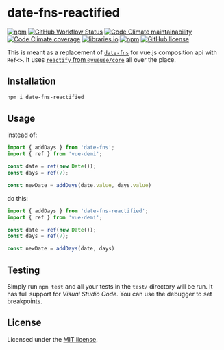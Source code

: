 # date-fns-reactified

[![npm](https://img.shields.io/npm/v/date-fns-reactified)](https://www.npmjs.com/package/date-fns-reactified)
[![GitHub Workflow Status](https://img.shields.io/github/workflow/status/fratzinger/date-fns-reactified/Node.js%20CI)](https://github.com/fratzinger/date-fns-reactified/actions/workflows/node.js.yml?query=branch%3Amain++)
[![Code Climate maintainability](https://img.shields.io/codeclimate/maintainability/fratzinger/date-fns-reactified)](https://codeclimate.com/github/fratzinger/date-fns-reactified)
[![Code Climate coverage](https://img.shields.io/codeclimate/coverage/fratzinger/date-fns-reactified)](https://codeclimate.com/github/fratzinger/date-fns-reactified)
[![libraries.io](https://img.shields.io/librariesio/release/npm/date-fns-reactified)](https://libraries.io/npm/date-fns-reactified)
[![npm](https://img.shields.io/npm/dm/date-fns-reactified)](https://www.npmjs.com/package/date-fns-reactified)
[![GitHub license](https://img.shields.io/github/license/fratzinger/date-fns-reactified)](https://github.com/fratzinger/date-fns-reactified/blob/main/LICENSE)

This is meant as a replacement of [`date-fns`](https://github.com/date-fns/date-fns) for vue.js composition api with `Ref<>`. It uses [`reactify` from `@vueuse/core`](https://vueuse.org/shared/reactify/) all over the place.

## Installation

```bash
npm i date-fns-reactified
```

## Usage

instead of:
```typescript
import { addDays } from 'date-fns';
import { ref } from 'vue-demi';

const date = ref(new Date());
const days = ref(7);

const newDate = addDays(date.value, days.value)
```

do this:
```typescript
import { addDays } from 'date-fns-reactified';
import { ref } from 'vue-demi';

const date = ref(new Date());
const days = ref(7);

const newDate = addDays(date, days)
```

## Testing

Simply run `npm test` and all your tests in the `test/` directory will be run. It has full support for *Visual Studio Code*. You can use the debugger to set breakpoints.

## License

Licensed under the [MIT license](LICENSE).